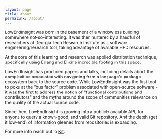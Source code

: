 ```yaml
---
layout: page
title: About
permalink: /about/
---
```


LowEndInsight was born in the basement of a windowless building somewhere
not-so-interesting.  It was then nurtered by a handful of researchers at
Georgia Tech Research Institute as a software engineering/research tool,
taking advantage of available HPC resources.

At the core of this learning and research was applied distribution technique,
specifically using Erlang and Elixir's incredible footing in this space.

LowEndInsight has produced papers and talks, including details about the
complexities associated with navigating from a language's package ecosystem
back to the source code.  While LowEndInsight was the first tool to poke at
the "bus factor" problem associated with open-source software - it was the
first to address the notion of "functional contributions and contributors" and
the myths around the scope of communities relevance on the quality of the
actual source code.

Since then, LowEndInsight is growing into a publicly avaiable API, for anyone
to query a known-good, and valid Git repository.  And the depth (get it low-end)
of information gleened from repositories is expanding.

For more info reach out to [Kit](mailto:kit@quency.ai).
